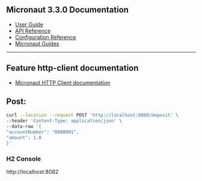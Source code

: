 ## Micronaut 3.3.0 Documentation

- [User Guide](https://docs.micronaut.io/3.3.0/guide/index.html)
- [API Reference](https://docs.micronaut.io/3.3.0/api/index.html)
- [Configuration Reference](https://docs.micronaut.io/3.3.0/guide/configurationreference.html)
- [Micronaut Guides](https://guides.micronaut.io/index.html)
---

## Feature http-client documentation

- [Micronaut HTTP Client documentation](https://docs.micronaut.io/latest/guide/index.html#httpClient)

## Post:

```bash
curl --location --request POST 'http://localhost:8080/deposit' \
--header 'Content-Type: application/json' \
--data-raw '{
"accountNumber": "0000001",
"amount": 1.0
}'
```


### H2 Console

http://localhost:8082